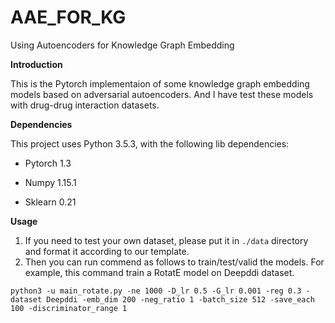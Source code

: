 # AAE_FOR_KG

Using Autoencoders for Knowledge Graph Embedding

**Introduction**

This is the Pytorch implementaion of some knowledge graph embedding models based on adversarial autoencoders. And I have test these models with drug-drug interaction datasets.

**Dependencies**

This project uses Python 3.5.3, with the following lib dependencies:

* Pytorch 1.3
- Numpy 1.15.1
* Sklearn 0.21

**Usage**

1. If you need to test your own dataset, please put it in `./data` directory and format it according to our template.
2. Then you can run commend as follows to train/test/valid the models. For example, this command train a RotatE model on Deepddi dataset.

```python3 -u main_rotate.py -ne 1000 -D_lr 0.5 -G_lr 0.001 -reg 0.3 -dataset Deepddi -emb_dim 200 -neg_ratio 1 -batch_size 512 -save_each 100 -discriminator_range 1```


